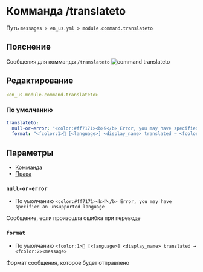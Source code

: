 # Комманда /translateto
Путь `messages > en_us.yml > module.command.translateto`

## Пояснение
Сообщения для комманды `/translateto`
![command translateto](/commandtranslateto.png)

## Редактирование
```yaml
<en_us.module.command.translateto>
```

### По умолчанию
```yaml
translateto:
  null-or-error: "<color:#ff7171><b>⁉</b> Error, you may have specified an unsupported language"
  format: "<fcolor:1>📖 [<language>] <display_name> translated → <fcolor:2><message>"
```

## Параметры

- [Комманда](/ru/commands/module/command/translateto/)
- [Права](/ru/permissions/module/command/translateto/)

### `null-or-error`
- По умолчанию `<color:#ff7171><b>⁉</b> Error, you may have specified an unsupported language`

Сообщение, если произошла ошибка при переводе

### `format`
- По умолчанию `<fcolor:1>📖 [<language>] <display_name> translated → <fcolor:2><message>`

Формат сообщения, которое будет отправлено

